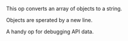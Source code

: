 This op converts an array of objects to a string.

Objects are sperated by a new line.

A handy op for debugging API data.
